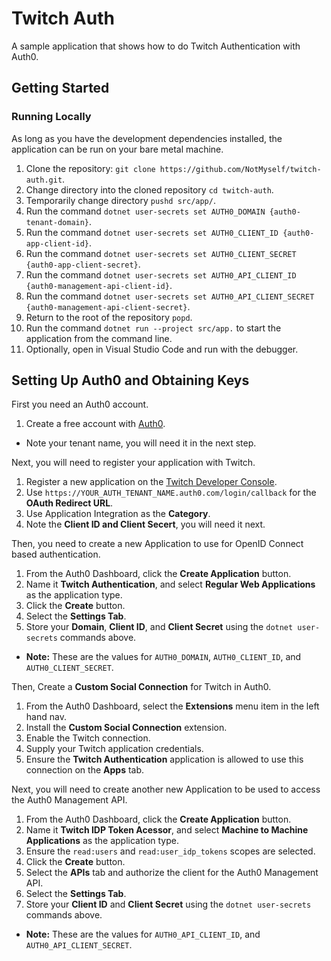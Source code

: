 # Twitch Auth

A sample application that shows how to do Twitch Authentication with Auth0.

## Getting Started

### Running Locally

As long as you have the development dependencies installed, the application can be run on your bare metal machine.

1. Clone the repository: `git clone https://github.com/NotMyself/twitch-auth.git`.
1. Change directory into the cloned repository `cd twitch-auth`.
1. Temporarily change directory `pushd src/app/`.
1. Run the command `dotnet user-secrets set AUTH0_DOMAIN {auth0-tenant-domain}`.
1. Run the command `dotnet user-secrets set AUTH0_CLIENT_ID {auth0-app-client-id}`.
1. Run the command `dotnet user-secrets set AUTH0_CLIENT_SECRET {auth0-app-client-secret}`.
1. Run the command `dotnet user-secrets set AUTH0_API_CLIENT_ID {auth0-management-api-client-id}`.
1. Run the command `dotnet user-secrets set AUTH0_API_CLIENT_SECRET {auth0-management-api-client-secret}`.
1. Return to the root of the repository `popd`.
1. Run the command `dotnet run --project src/app.` to start the application from the command line.
1. Optionally, open in Visual Studio Code and run with the debugger.


## Setting Up Auth0 and Obtaining Keys

First you need an Auth0 account.

1. Create a free account with [Auth0](https://auth0.com/signup).
  - Note your tenant name, you will need it in the next step.

Next, you will need to register your application with Twitch.

1. Register a new application on the [Twitch Developer Console](https://dev.twitch.tv/console).
1. Use `https://YOUR_AUTH_TENANT_NAME.auth0.com/login/callback` for the **OAuth Redirect URL**.
1. Use Application Integration as the **Category**.
1. Note the **Client ID and Client Secert**, you will need it next.

Then, you need to create a new Application to use for OpenID Connect based authentication.

1. From the Auth0 Dashboard, click the **Create Application** button.
1. Name it **Twitch Authentication**, and select **Regular Web Applications** as the application type.
1. Click the **Create** button.
1. Select the **Settings Tab**.
1. Store your **Domain**, **Client ID**, and **Client Secret** using the `dotnet user-secrets` commands above.
  - **Note:** These are the values for `AUTH0_DOMAIN`, `AUTH0_CLIENT_ID`, and `AUTH0_CLIENT_SECRET`.

Then, Create a **Custom Social Connection** for Twitch in Auth0.

1. From the Auth0 Dashboard, select the **Extensions** menu item in the left hand nav.
1. Install the **Custom Social Connection** extension.
1. Enable the Twitch connection.
1. Supply your Twitch application credentials.
1. Ensure the **Twitch Authentication** application is allowed to use this connection on the **Apps** tab.

Next, you will need to create another new Application to be used to access the Auth0 Management API.

1. From the Auth0 Dashboard, click the **Create Application** button.
1. Name it **Twitch IDP Token Acessor**, and select **Machine to Machine Applications** as the application type.
1. Ensure the `read:users` and `read:user_idp_tokens` scopes are selected.
1. Click the **Create** button.
1. Select the **APIs** tab and authorize the client for the Auth0 Management API.
1. Select the **Settings Tab**.
1. Store your **Client ID** and **Client Secret** using the `dotnet user-secrets` commands above.
  - **Note:** These are the values for `AUTH0_API_CLIENT_ID`, and `AUTH0_API_CLIENT_SECRET`.

